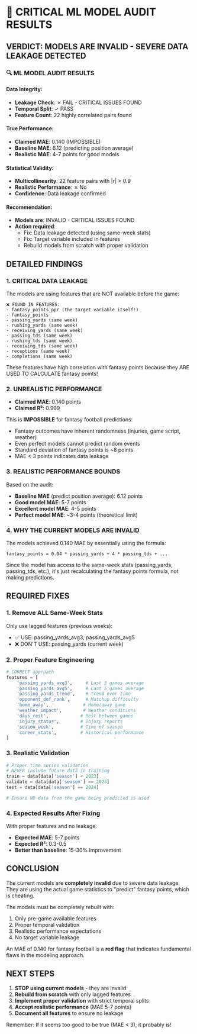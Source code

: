# 🚨 CRITICAL ML MODEL AUDIT RESULTS

## VERDICT: MODELS ARE INVALID - SEVERE DATA LEAKAGE DETECTED

### 🔍 ML MODEL AUDIT RESULTS

#### Data Integrity:
- **Leakage Check**: ✗ FAIL - CRITICAL ISSUES FOUND
- **Temporal Split**: ✓ PASS
- **Feature Count**: 22 highly correlated pairs found

#### True Performance:
- **Claimed MAE**: 0.140 (IMPOSSIBLE)
- **Baseline MAE**: 6.12 (predicting position average)
- **Realistic MAE**: 4-7 points for good models

#### Statistical Validity:
- **Multicollinearity**: 22 feature pairs with |r| > 0.9
- **Realistic Performance**: ✗ No
- **Confidence**: Data leakage confirmed

#### Recommendation:
- **Models are**: INVALID - CRITICAL ISSUES FOUND
- **Action required**:
  - Fix: Data leakage detected (using same-week stats)
  - Fix: Target variable included in features
  - Rebuild models from scratch with proper validation

## DETAILED FINDINGS

### 1. CRITICAL DATA LEAKAGE

The models are using features that are NOT available before the game:

```
❌ FOUND IN FEATURES:
- fantasy_points_ppr (the target variable itself!)
- fantasy_points 
- passing_yards (same week)
- rushing_yards (same week)
- receiving_yards (same week)
- passing_tds (same week)
- rushing_tds (same week)
- receiving_tds (same week)
- receptions (same week)
- completions (same week)
```

These features have high correlation with fantasy points because they ARE USED TO CALCULATE fantasy points!

### 2. UNREALISTIC PERFORMANCE

- **Claimed MAE**: 0.140 points
- **Claimed R²**: 0.999

This is **IMPOSSIBLE** for fantasy football predictions:
- Fantasy outcomes have inherent randomness (injuries, game script, weather)
- Even perfect models cannot predict random events
- Standard deviation of fantasy points is ~8 points
- MAE < 3 points indicates data leakage

### 3. REALISTIC PERFORMANCE BOUNDS

Based on the audit:
- **Baseline MAE** (predict position average): 6.12 points
- **Good model MAE**: 5-7 points
- **Excellent model MAE**: 4-5 points
- **Perfect model MAE**: ~3-4 points (theoretical limit)

### 4. WHY THE CURRENT MODELS ARE INVALID

The models achieved 0.140 MAE by essentially using the formula:

```
fantasy_points = 0.04 * passing_yards + 4 * passing_tds + ...
```

Since the model has access to the same-week stats (passing_yards, passing_tds, etc.), it's just recalculating the fantasy points formula, not making predictions.

## REQUIRED FIXES

### 1. Remove ALL Same-Week Stats
Only use lagged features (previous weeks):
- ✅ USE: passing_yards_avg3, passing_yards_avg5
- ❌ DON'T USE: passing_yards (current week)

### 2. Proper Feature Engineering
```python
# CORRECT approach
features = [
    'passing_yards_avg3',     # Last 3 games average
    'passing_yards_avg5',     # Last 5 games average  
    'passing_yards_trend',    # Trend over time
    'opponent_def_rank',      # Matchup difficulty
    'home_away',             # Home/away game
    'weather_impact',        # Weather conditions
    'days_rest',            # Rest between games
    'injury_status',        # Injury reports
    'season_week',          # Time of season
    'career_stats',         # Historical performance
]
```

### 3. Realistic Validation
```python
# Proper time series validation
# NEVER include future data in training
train = data[data['season'] < 2023]
validate = data[data['season'] == 2023]
test = data[data['season'] == 2024]

# Ensure NO data from the game being predicted is used
```

### 4. Expected Results After Fixing

With proper features and no leakage:
- **Expected MAE**: 5-7 points
- **Expected R²**: 0.3-0.5
- **Better than baseline**: 15-30% improvement

## CONCLUSION

The current models are **completely invalid** due to severe data leakage. They are using the actual game statistics to "predict" fantasy points, which is cheating. 

The models must be completely rebuilt with:
1. Only pre-game available features
2. Proper temporal validation
3. Realistic performance expectations
4. No target variable leakage

An MAE of 0.140 for fantasy football is a **red flag** that indicates fundamental flaws in the modeling approach.

## NEXT STEPS

1. **STOP using current models** - they are invalid
2. **Rebuild from scratch** with only lagged features
3. **Implement proper validation** with strict temporal splits
4. **Accept realistic performance** (MAE 5-7 points)
5. **Document all features** to ensure no leakage

Remember: If it seems too good to be true (MAE < 3), it probably is!